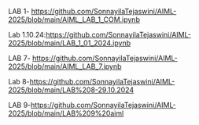 LAB 1- https://github.com/SonnayilaTejaswini/AIML-2025/blob/main/AIML_LAB_1_COM.ipynb

Lab 1.10.24:https://github.com/SonnayilaTejaswini/AIML-2025/blob/main/LAB_1_01_2024.ipynb

LAB 7- https://github.com/SonnayilaTejaswini/AIML-2025/blob/main/AIML_LAB_7.ipynb

Lab 8-https://github.com/SonnayilaTejaswini/AIML-2025/blob/main/LAB%208-29.10.2024

LAB 9-https://github.com/SonnayilaTejaswini/AIML-2025/blob/main/LAB%209%20aiml
